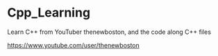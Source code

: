 # Cpp_Learning
Learn C++ from YouTuber thenewboston, and the code along C++ files

https://www.youtube.com/user/thenewboston
